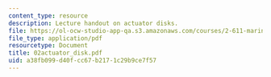 ```yaml
---
content_type: resource
description: Lecture handout on actuator disks.
file: https://ol-ocw-studio-app-qa.s3.amazonaws.com/courses/2-611-marine-power-and-propulsion-fall-2006/a38fb099d40fcc67b2171c29b9ce7f57_02actuator_disk.pdf
file_type: application/pdf
resourcetype: Document
title: 02actuator_disk.pdf
uid: a38fb099-d40f-cc67-b217-1c29b9ce7f57
---
```

